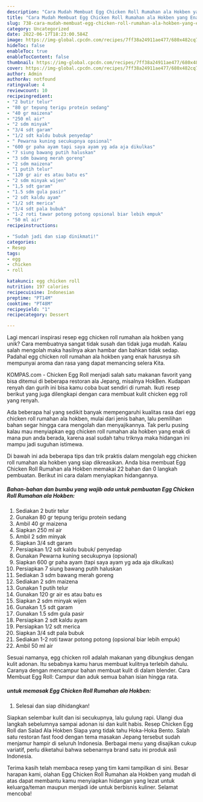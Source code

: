 ```yaml
---
description: "Cara Mudah Membuat Egg Chicken Roll Rumahan ala Hokben yang Enak"
title: "Cara Mudah Membuat Egg Chicken Roll Rumahan ala Hokben yang Enak"
slug: 738-cara-mudah-membuat-egg-chicken-roll-rumahan-ala-hokben-yang-enak
category: Uncategorized
date: 2022-06-17T18:23:00.584Z
image: https://img-global.cpcdn.com/recipes/7ff38a24911ae477/680x482cq70/egg-chicken-roll-rumahan-ala-hokben-foto-resep-utama.jpg
hideToc: false
enableToc: true
enableTocContent: false
thumbnail: https://img-global.cpcdn.com/recipes/7ff38a24911ae477/680x482cq70/egg-chicken-roll-rumahan-ala-hokben-foto-resep-utama.jpg
cover: https://img-global.cpcdn.com/recipes/7ff38a24911ae477/680x482cq70/egg-chicken-roll-rumahan-ala-hokben-foto-resep-utama.jpg
author: Admin
authorAv: notfound
ratingvalue: 4
reviewcount: 10
recipeingredient:
- "2 butir telur"
- "80 gr tepung terigu protein sedang"
- "40 gr maizena"
- "250 ml air"
- "2 sdm minyak"
- "3/4 sdt garam"
- "1/2 sdt kaldu bubuk penyedap"
- " Pewarna kuning secukupnya opsional"
- "600 gr paha ayam tapi saya ayam yg ada aja dikulkas"
- "7 siung bawang putih haluskan"
- "3 sdm bawang merah goreng"
- "2 sdm maizena"
- "1 putih telur"
- "120 gr air es atau batu es"
- "2 sdm minyak wijen"
- "1,5 sdt garam"
- "1.5 sdm gula pasir"
- "2 sdt kaldu ayam"
- "1/2 sdt merica"
- "3/4 sdt pala bubuk"
- "1-2 roti tawar potong potong opsional biar lebih empuk"
- "50 ml air"
recipeinstructions:

- "Sudah jadi dan siap dinikmati!"
categories:
- Resep
tags:
- egg
- chicken
- roll

katakunci: egg chicken roll 
nutrition: 197 calories
recipecuisine: Indonesian
preptime: "PT14M"
cooktime: "PT48M"
recipeyield: "1"
recipecategory: Dessert

---
```





Lagi mencari inspirasi resep egg chicken roll rumahan ala hokben yang unik? Cara membuatnya sangat tidak susah dan tidak juga mudah. Kalau salah mengolah maka hasilnya akan hambar dan bahkan tidak sedap. Padahal egg chicken roll rumahan ala hokben yang enak harusnya sih mempunyai aroma dan rasa yang dapat memancing selera Kita.





KOMPAS.com - Chicken Egg Roll menjadi salah satu makanan favorit yang bisa ditemui di beberapa restoran ala Jepang, misalnya HokBen. Kudapan renyah dan gurih ini bisa kamu coba buat sendiri di rumah. Ikuti resep berikut yang juga dilengkapi dengan cara membuat kulit chicken egg roll yang renyah.

Ada beberapa hal yang sedikit banyak mempengaruhi kualitas rasa dari egg chicken roll rumahan ala hokben, mulai dari jenis bahan, lalu pemilihan bahan segar hingga cara mengolah dan menyajikannya. Tak perlu pusing kalau mau menyiapkan egg chicken roll rumahan ala hokben yang enak di mana pun anda berada, karena asal sudah tahu triknya maka hidangan ini mampu jadi suguhan istimewa.






Di bawah ini ada beberapa tips dan trik praktis dalam mengolah egg chicken roll rumahan ala hokben yang siap dikreasikan. Anda bisa membuat Egg Chicken Roll Rumahan ala Hokben memakai 22 bahan dan 0 langkah pembuatan. Berikut ini cara dalam menyiapkan hidangannya.

<!--inarticleads1-->

##### Bahan-bahan dan bumbu yang wajib ada untuk pembuatan Egg Chicken Roll Rumahan ala Hokben:

1. Sediakan 2 butir telur
1. Gunakan 80 gr tepung terigu protein sedang
1. Ambil 40 gr maizena
1. Siapkan 250 ml air
1. Ambil 2 sdm minyak
1. Siapkan 3/4 sdt garam
1. Persiapkan 1/2 sdt kaldu bubuk/ penyedap
1. Gunakan  Pewarna kuning secukupnya (opsional)
1. Siapkan 600 gr paha ayam (tapi saya ayam yg ada aja dikulkas)
1. Persiapkan 7 siung bawang putih haluskan
1. Sediakan 3 sdm bawang merah goreng
1. Sediakan 2 sdm maizena
1. Gunakan 1 putih telur
1. Gunakan 120 gr air es atau batu es
1. Siapkan 2 sdm minyak wijen
1. Gunakan 1,5 sdt garam
1. Gunakan 1.5 sdm gula pasir
1. Persiapkan 2 sdt kaldu ayam
1. Persiapkan 1/2 sdt merica
1. Siapkan 3/4 sdt pala bubuk
1. Sediakan 1-2 roti tawar potong potong (opsional biar lebih empuk)
1. Ambil 50 ml air


Sesuai namanya, egg chicken roll adalah makanan yang dibungkus dengan kulit adonan. Itu sebabnya kamu harus membuat kulitnya terlebih dahulu. Caranya dengan mencampur bahan membuat kulit di dalam blender. Cara Membuat Egg Roll: Campur dan aduk semua bahan isian hingga rata. 

<!--inarticleads2-->

#####  untuk memasak Egg Chicken Roll Rumahan ala Hokben:


1. Selesai dan siap dihidangkan!

Siapkan selembar kulit dan isi secukupnya, lalu gulung rapi. Ulangi dua langkah sebelumnya sampai adonan isi dan kulit habis. Resep Chicken Egg Roll dan Salad Ala Hokben Siapa yang tidak tahu Hoka-Hoka Bento. Salah satu restoran fast food dengan tema masakan Jepang tersebut sudah menjamur hampir di seluruh Indonesia. Berbagai menu yang disajikan cukup variatif, perlu diketahui bahwa sebenarnya brand satu ini produk asli Indonesia. 

Terima kasih telah membaca resep yang tim kami tampilkan di sini. Besar harapan kami, olahan Egg Chicken Roll Rumahan ala Hokben yang mudah di atas dapat membantu kamu menyiapkan hidangan yang lezat untuk keluarga/teman maupun menjadi ide untuk berbisnis kuliner. Selamat mencoba!
